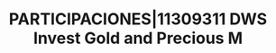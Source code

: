 ---
layout: asset
title: PARTICIPACIONES|11309311 DWS Invest Gold and Precious M
isin: LU1663932132
---